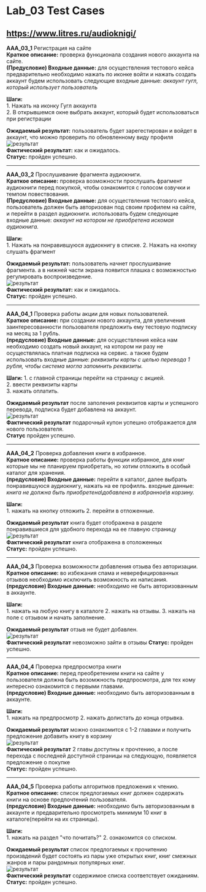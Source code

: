# Lab_03 Test Cases
## https://www.litres.ru/audioknigi/

**AAA_03_1** Регистрация на сайте  
**Краткое  описание:** проверка функционала создания нового аккаунта на сайте.  
**(Предусловие) Входные данные:** для осуществления тестового кейса предварительно необходимо нажать по иконке войти и нажать создать аккаунт
будем использовать следующие входные данные:
*аккаунт гугл, который использует пользователь*

**Шаги:**  
    1. Нажать на иконку Гугл аккаунта  
    2. В открывшемся окне выбрать аккаунт, который будет использоваться при регистрации

**Ожидаемый результат:** пользователь будет зарегестирован и войдет в аккаунт, что можно проверить по обновленному виду профиля  
![результат](firstCase.png)  
**Фактический результат:** как и ожидалось.  
**Статус:** пройден успешно.

---

**AAA_03_2** Прослушивание фрагмента аудиокниги.  
**Краткое описание:** проверка возможности прослушать фрагмент аудиокниги перед покупкой, чтобы ознакомится с голосом озвучки и темпом повествования.  
**(Предусловие) Входные данные:** для осуществления тестового кейса, пользователь должен быть авторизован под своим профилем на сайте, и перейти в раздел аудиокниги. использовать будем следующие входные данные: *аккаунт на котором не приобретена искомая аудиокнига.*

**Шаги:**  
    1. Нажать на понравившуюся аудиокнигу в списке.
    2. Нажать на кнопку слушать фрагмент  

**Ожидаемый результат:** пользователь начнет прослушивание фрагмента. а в нижней части экрана появится плашка с возможностью регулировать воспроизведение.  
![результат](secondCase2.png)  
**Фактический результат:** как и ожидалось.  
**Статус:** пройден успешно.

---

**AAA_04_1** Проверка работы акции для новых пользователей.  
**Краткое описание:** при создании нового аккаунта, для увеличения заинтересованности пользователя предложить ему тестовую подписку на месяц за 1 рубль.  
**(предусловие) Входные данные:** для осуществления кейса нам необходимо создать новый аккаунт, на котором ни разу не осуществлялась платная подписка на сервис. а также будем использовать входные данные: *реквизиты карты с целью перевода 1 рубля, чтобы система могла запомнить реквизиты.*

**Шаги:**
    1. с главной страницы перейти на страницу с акцией.  
    2. ввести реквизиты карты  
    3. нажать оплатить.  

**Ожидаемый результат** после заполения реквизитов карты и успешного перевода, подписка будет добавлена на аккаунт.  
![результат](thirdCase.png)  
**Фактический результат** подарочный купон успешно отображается для нового пользователя.  
**Статус** пройден успешно.

---

**AAA_04_2** Проверка добавления книги в избранное.  
**Кратное описание:** проверка работы функции избранное, для книг которые мы не планируем приобретать, но хотим отложить в особый каталог для хранения.  
**(предусловие) Входные данные:** перейти в каталог, далее выбрать понравившуюся аудиокнигу, нажать на ее профилль. входные данные: *книга не должна быть приобретена\добавлена в избранное\в корзину.*

**Шаги:**  
    1. нажать на кнопку отложить
    2. перейти в отложенные.

**Ожидаемый результат** книга будет отображена в разделе понравившиеся для удобного перехода на ее главную страницу  
![результат](4Case.png)  
**Фактический результат** книга отображена в отоложенных  
**Статус:** пройден успешно.

---

**AAA_04_3** Проверка возможности добавления отзыва без авторизации.  
**Кратное описание:** во избежания спама и неверефицированных отзывов необходимо исключить возможность их написания.  
**(предусловие) Входные данные:** необходимо не быть авторизованным в аккаунте.

**Шаги:**  
    1. нажать на любую книгу в каталоге
    2. нажать на отзывы.
    3. нажать на поле с отзывом и начать заполнение.

**Ожидаемый результат** отзыв не будет добавлен.  
![результат](5Case.png)  
**Фактический результат** невозможно зайти в отзывы 
**Статус:** пройден успешно.

---

**AAA_04_4** Проверка предпросмотра книги  
**Кратное описание:** перед преобретением книги на сайте у пользователя должна быть возомжность предпросмотра, для тех кому интересно ознакомится с первыми главами.    
**(предусловие) Входные данные:** необходимо быть авторизованным в аккаунте.

**Шаги:**  
    1. нажать на предпросмотр
    2. нажать долистать до конца отрывка.

**Ожидаемый результат** можно ознакомится с 1-2 главами и получить предложение добавить книгу в корзину  
![результат](6Case.png)  
**Фактический результат** 2 главы доступны к прочтению, а после перехода с последней доступной страницы на следующую, появляется предложение о покупке  
**Статус:** пройден успешно.

---

**AAA_04_5** Проверка работы алгоритмов предложения к чтению.  
**Кратное описание:** список предлогаемых книг должен содержать книги на основе предпочтений пользователя.    
**(предусловие) Входные данные:** необходимо быть авторизованным в аккаунте и предварительно просмотреть минимум 10 книг в каталоге(перейти на их страницы).

**Шаги:**  
    1. нажать на раздел "что почитать?"
    2. ознакомится со списком.

**Ожидаемый результат** список предлогаемых к прочитению произвдений будет состоять из пары уже открытых книг, книг смежных жанров и пары рандомных популярных книг.  
![результат](7Case.png)  
**Фактический результат** содержимое списка соответствует ожиданиям.  
**Статус:** пройден успешно.